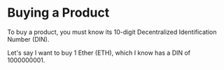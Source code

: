 # Buying a Product

To buy a product, you must know its 10-digit Decentralized Identification Number (DIN).

Let's say I want to buy 1 Ether (ETH), which I know has a DIN of 1000000001.

